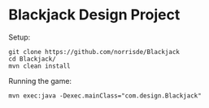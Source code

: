 # Blackjack Design Project

Setup:
```
git clone https://github.com/norrisde/Blackjack
cd Blackjack/
mvn clean install
```

Running the game:
```
mvn exec:java -Dexec.mainClass="com.design.Blackjack"
```
